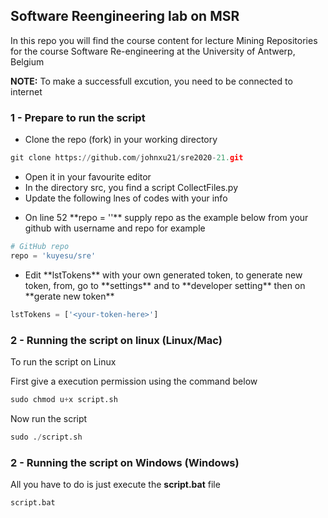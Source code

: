 ## Software Reengineering lab on MSR
In this repo you will find the course content for lecture Mining Repositories for the course Software Re-engineering at the University of Antwerp, Belgium

**NOTE:** To make a successfull excution, you need to be connected to internet
### 1 - Prepare to run the script 

<ul>
    <li>Clone the repo (fork) in your working directory</li>
</ul>

```python
git clone https://github.com/johnxu21/sre2020-21.git
```
<ul>
<li>Open it in your favourite editor</li>

<li>In the directory <span style="weight: 800">src,</span> you find a script <span>CollectFiles.py</span> </li>
<li>Update the following lnes of codes with your info </li>
</ul>
<ul>
<li>On line 52 **repo = ''** supply repo as the example below from your github with username and repo for example</li>
</ul>

```python
# GitHub repo
repo = 'kuyesu/sre'
```

<ul><li>Edit **lstTokens** with your own generated token, to generate new token, from, go to **settings** and to **developer setting** then on **gerate new token**</li></ul>

```python
lstTokens = ['<your-token-here>']
```

### 2 - Running the script on linux (Linux/Mac)

To run the script on Linux

First give a execution permission using the command below

```python
sudo chmod u+x script.sh
```
Now run the script

```python
sudo ./script.sh
```
### 2 - Running the script on Windows (Windows) 

All you have to do is just execute the **script.bat** file

```python
script.bat
```